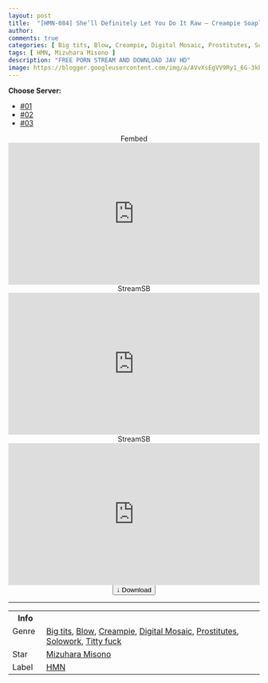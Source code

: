 ```yaml
---
layout: post
title:  "[HMN-084] She’ll Definitely Let You Do It Raw – Creampie Soapland Misono Mizuhara"
author: 
comments: true
categories: [ Big tits, Blow, Creampie, Digital Mosaic, Prostitutes, Solowork, Titty fuck ]
tags: [ HMN, Mizuhara Misono ]
description: "FREE PORN STREAM AND DOWNLOAD JAV HD"
image: https://blogger.googleusercontent.com/img/a/AVvXsEgVV9Ry1_6G-3kbSfNl27ZQ6R5yGDr6zJ9v9qI86twhlOgbsirN9smvO8A6pEXCRp0dks-FxkQs6HNN7-DtfKP-owkACTDO87iB3ninM9MApIL0J8yWpsiKLicF_qidBs1whtWqub_Oq_2vZFS9VR-Ot3RPL2gdg7tvMdzxoytErFMDmaVTWhfbiEn8=s16000
---
```


<div id="utb">
<b>Choose Server:</b>
<ul id="udltb">
<li><a href="#tab1">#01</a></li>
<li><a href="#tab2">#02</a></li>
<li><a href="#tab3">#03</a></li>
</ul>
<div id="udlctn">
<div id="tab1">
<!--- #01 Start --->
<center>Fembed</center>
<div style="padding-bottom:56.25%; position:relative; display:block; width: 100%">
  <iframe width="100%" height="100%"
    src="https://www.watchjavnow.xyz/v/ygj4wsegwz65rrx"
    frameborder="0" allowfullscreen="" style="position:absolute; top:0; left: 0">
  </iframe>
</div>
<!--- #01 End --->
</div>
<div id="tab2">
<!--- #02 Start --->
<center>StreamSB</center>
<div style="padding-bottom:56.25%; position:relative; display:block; width: 100%">
  <iframe width="100%" height="100%"
    src="https://playersb.com/e/9wmyzlka5nl5.html"
    frameborder="0" allowfullscreen="" style="position:absolute; top:0; left: 0">
  </iframe>
</div>
<!--- #02 End --->
</div>
<div id="tab3">
<!--- #03 Start --->
<center>StreamSB</center>
<div style="padding-bottom:56.25%; position:relative; display:block; width: 100%">
  <iframe width="100%" height="100%"
    src="https://javside.com/e/9gv4r005aqgw.html"
    frameborder="0" allowfullscreen="" style="position:absolute; top:0; left: 0">
  </iframe>
</div>
<!--- #03 End --->
</div>
</div>
</div>

<center>
<a href="/d/hmn-084">
<button class="btn btn-outline-dark py-2 px-5 d-block w-100 show-comments"><b>&darr;</b> Download</button>
</a>
</center>
<hr />
<table>
  <tr>
    <th>Info</th>
  </tr>
  <tr>
    <td>Genre &nbsp;</td>
    <td> <a href="/categories#Big-tits">Big tits</a>, <a href="/categories#Blow">Blow</a>, <a href="/categories#Creampie">Creampie</a>, <a href="/categories#Digital Mosaic">Digital Mosaic</a>, <a href="/categories#Prostitutes">Prostitutes</a>, <a href="/categories#Solowork">Solowork</a>, <a href="/categories#Titty fuck">Titty fuck</a></td>
  </tr>
  <tr>
    <td>Star</td>
    <td> <a href="/tags#Mizuhara-Misono">Mizuhara Misono</a></td>
  </tr>
  <tr>
    <td>Label</td>
    <td> <a href="/tags#HMN">HMN</a></td>
  </tr>
</table>
